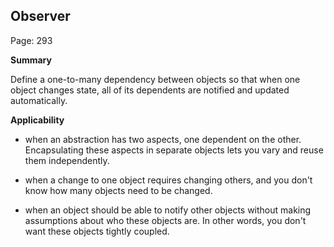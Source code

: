 ## Observer

Page: 293

**Summary**

Define a one-to-many dependency between objects so that when one object changes state, all of its dependents are notified and updated automatically.

**Applicability**

- when an abstraction has two aspects, one dependent on the other. Encapsulating these aspects in separate objects lets you vary and reuse them independently.

- when a change to one object requires changing others, and you don't know how many objects need to be changed.

- when an object should be able to notify other objects without making assumptions about who these objects are. In other words, you don't want these objects tightly coupled.


